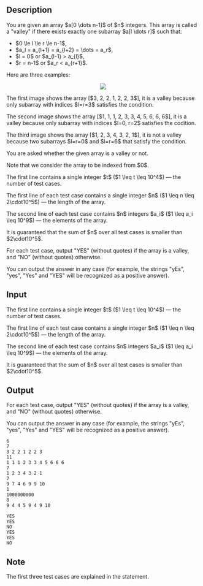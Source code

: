 ## Description

<div><p>You are given an array $a[0 \dots n-1]$ of $n$ integers. This array is called a "<span class="tex-font-style-it">valley</span>" if there exists <span class="tex-font-style-bf">exactly one</span> subarray $a[l \dots r]$ such that:</p><ul> <li> $0 \le l \le r \le n-1$, </li><li> $a_l = a_{l+1} = a_{l+2} = \dots = a_r$, </li><li> $l = 0$ or $a_{l-1} &gt; a_{l}$, </li><li> $r = n-1$ or $a_r &lt; a_{r+1}$. </li></ul><p>Here are three examples:</p><center> <img class="tex-graphics" src="file://Of8e0qAH.png" style="max-width: 100.0%;max-height: 100.0%;"> </center><p>The first image shows the array [$3, 2, 2, 1, 2, 2, 3$], it <span class="tex-font-style-bf">is a valley</span> because only subarray with indices $l=r=3$ satisfies the condition.</p><p>The second image shows the array [$1, 1, 1, 2, 3, 3, 4, 5, 6, 6, 6$], it <span class="tex-font-style-bf">is a valley</span> because only subarray with indices $l=0, r=2$ satisfies the codition.</p><p>The third image shows the array [$1, 2, 3, 4, 3, 2, 1$], it <span class="tex-font-style-bf">is not a valley</span> because two subarrays $l=r=0$ and $l=r=6$ that satisfy the condition.</p><p>You are asked whether the given array is a valley or not.</p><p><span class="tex-font-style-it">Note that we consider the array to be indexed from $0$.</span></p></div><div class="input-specification"><p>The first line contains a single integer $t$ ($1 \leq t \leq 10^4$)&nbsp;— the number of test cases.</p><p>The first line of each test case contains a single integer $n$ ($1 \leq n \leq 2\cdot10^5$)&nbsp;— the length of the array.</p><p>The second line of each test case contains $n$ integers $a_i$ ($1 \leq a_i \leq 10^9$)&nbsp;— the elements of the array.</p><p>It is guaranteed that the sum of $n$ over all test cases is smaller than $2\cdot10^5$.</p></div><div class="output-specification"><p>For each test case, output "<span class="tex-font-style-tt">YES</span>" (without quotes) if the array is a valley, and "<span class="tex-font-style-tt">NO</span>" (without quotes) otherwise.</p><p>You can output the answer in any case (for example, the strings "<span class="tex-font-style-tt">yEs</span>", "<span class="tex-font-style-tt">yes</span>", "<span class="tex-font-style-tt">Yes</span>" and "<span class="tex-font-style-tt">YES</span>" will be recognized as a positive answer).</p></div>

## Input

<p>The first line contains a single integer $t$ ($1 \leq t \leq 10^4$)&nbsp;— the number of test cases.</p><p>The first line of each test case contains a single integer $n$ ($1 \leq n \leq 2\cdot10^5$)&nbsp;— the length of the array.</p><p>The second line of each test case contains $n$ integers $a_i$ ($1 \leq a_i \leq 10^9$)&nbsp;— the elements of the array.</p><p>It is guaranteed that the sum of $n$ over all test cases is smaller than $2\cdot10^5$.</p>

## Output

<p>For each test case, output "<span class="tex-font-style-tt">YES</span>" (without quotes) if the array is a valley, and "<span class="tex-font-style-tt">NO</span>" (without quotes) otherwise.</p><p>You can output the answer in any case (for example, the strings "<span class="tex-font-style-tt">yEs</span>", "<span class="tex-font-style-tt">yes</span>", "<span class="tex-font-style-tt">Yes</span>" and "<span class="tex-font-style-tt">YES</span>" will be recognized as a positive answer).</p>





```input1|2,3,6,7,10,11
6
7
3 2 2 1 2 2 3
11
1 1 1 2 3 3 4 5 6 6 6
7
1 2 3 4 3 2 1
7
9 7 4 6 9 9 10
1
1000000000
8
9 4 4 5 9 4 9 10
```




```output1
YES
YES
NO
YES
YES
NO
```



## Note

<p>The first three test cases are explained in the statement.</p>
